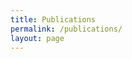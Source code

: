 ```yaml
---
title: Publications
permalink: /publications/
layout: page
---
```

<script src="https://bibbase.org/show?bib=https%3A%2F%2Fapi.zotero.org%2Fgroups%2F5246510%2Fitems%3Fkey%3Djix2QX1gpgtSMh2tSN3PPXl4%26format%3Dbibtex%26limit%3D100&jsonp=1"></script>